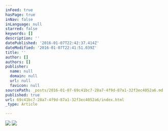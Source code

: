 ```yaml
---
inFeed: true
hasPage: true
inNav: false
inLanguage: null
starred: false
keywords: []
description: ''
datePublished: '2016-01-07T22:42:37.414Z'
dateModified: '2016-01-07T22:41:51.039Z'
title: ''
author: []
authors: []
publisher:
  name: null
  domain: null
  url: null
  favicon: null
sourcePath: _posts/2016-01-07-69c41bc7-28a7-4f9d-87a1-32f3ec4052a6.md
published: true
url: 69c41bc7-28a7-4f9d-87a1-32f3ec4052a6/index.html
_type: Article

---
```

![](https://the-grid-user-content.s3-us-west-2.amazonaws.com/b1ac9d1d-b737-4e1a-8b78-56dbbd1b5471.jpg)
![](https://the-grid-user-content.s3-us-west-2.amazonaws.com/55e84837-408a-47e4-b7b9-032f85e5ced9.jpg)